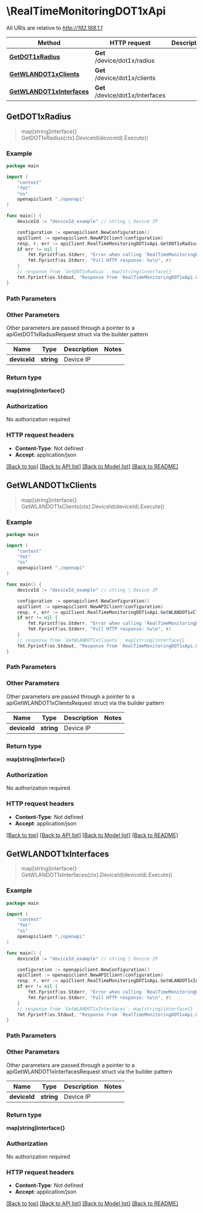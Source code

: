 # \RealTimeMonitoringDOT1xApi

All URIs are relative to *http://192.168.1.1*

Method | HTTP request | Description
------------- | ------------- | -------------
[**GetDOT1xRadius**](RealTimeMonitoringDOT1xApi.md#GetDOT1xRadius) | **Get** /device/dot1x/radius | 
[**GetWLANDOT1xClients**](RealTimeMonitoringDOT1xApi.md#GetWLANDOT1xClients) | **Get** /device/dot1x/clients | 
[**GetWLANDOT1xInterfaces**](RealTimeMonitoringDOT1xApi.md#GetWLANDOT1xInterfaces) | **Get** /device/dot1x/interfaces | 



## GetDOT1xRadius

> map[string]interface{} GetDOT1xRadius(ctx).DeviceId(deviceId).Execute()





### Example

```go
package main

import (
    "context"
    "fmt"
    "os"
    openapiclient "./openapi"
)

func main() {
    deviceId := "deviceId_example" // string | Device IP

    configuration := openapiclient.NewConfiguration()
    apiClient := openapiclient.NewAPIClient(configuration)
    resp, r, err := apiClient.RealTimeMonitoringDOT1xApi.GetDOT1xRadius(context.Background()).DeviceId(deviceId).Execute()
    if err != nil {
        fmt.Fprintf(os.Stderr, "Error when calling `RealTimeMonitoringDOT1xApi.GetDOT1xRadius``: %v\n", err)
        fmt.Fprintf(os.Stderr, "Full HTTP response: %v\n", r)
    }
    // response from `GetDOT1xRadius`: map[string]interface{}
    fmt.Fprintf(os.Stdout, "Response from `RealTimeMonitoringDOT1xApi.GetDOT1xRadius`: %v\n", resp)
}
```

### Path Parameters



### Other Parameters

Other parameters are passed through a pointer to a apiGetDOT1xRadiusRequest struct via the builder pattern


Name | Type | Description  | Notes
------------- | ------------- | ------------- | -------------
 **deviceId** | **string** | Device IP | 

### Return type

**map[string]interface{}**

### Authorization

No authorization required

### HTTP request headers

- **Content-Type**: Not defined
- **Accept**: application/json

[[Back to top]](#) [[Back to API list]](../README.md#documentation-for-api-endpoints)
[[Back to Model list]](../README.md#documentation-for-models)
[[Back to README]](../README.md)


## GetWLANDOT1xClients

> map[string]interface{} GetWLANDOT1xClients(ctx).DeviceId(deviceId).Execute()





### Example

```go
package main

import (
    "context"
    "fmt"
    "os"
    openapiclient "./openapi"
)

func main() {
    deviceId := "deviceId_example" // string | Device IP

    configuration := openapiclient.NewConfiguration()
    apiClient := openapiclient.NewAPIClient(configuration)
    resp, r, err := apiClient.RealTimeMonitoringDOT1xApi.GetWLANDOT1xClients(context.Background()).DeviceId(deviceId).Execute()
    if err != nil {
        fmt.Fprintf(os.Stderr, "Error when calling `RealTimeMonitoringDOT1xApi.GetWLANDOT1xClients``: %v\n", err)
        fmt.Fprintf(os.Stderr, "Full HTTP response: %v\n", r)
    }
    // response from `GetWLANDOT1xClients`: map[string]interface{}
    fmt.Fprintf(os.Stdout, "Response from `RealTimeMonitoringDOT1xApi.GetWLANDOT1xClients`: %v\n", resp)
}
```

### Path Parameters



### Other Parameters

Other parameters are passed through a pointer to a apiGetWLANDOT1xClientsRequest struct via the builder pattern


Name | Type | Description  | Notes
------------- | ------------- | ------------- | -------------
 **deviceId** | **string** | Device IP | 

### Return type

**map[string]interface{}**

### Authorization

No authorization required

### HTTP request headers

- **Content-Type**: Not defined
- **Accept**: application/json

[[Back to top]](#) [[Back to API list]](../README.md#documentation-for-api-endpoints)
[[Back to Model list]](../README.md#documentation-for-models)
[[Back to README]](../README.md)


## GetWLANDOT1xInterfaces

> map[string]interface{} GetWLANDOT1xInterfaces(ctx).DeviceId(deviceId).Execute()





### Example

```go
package main

import (
    "context"
    "fmt"
    "os"
    openapiclient "./openapi"
)

func main() {
    deviceId := "deviceId_example" // string | Device IP

    configuration := openapiclient.NewConfiguration()
    apiClient := openapiclient.NewAPIClient(configuration)
    resp, r, err := apiClient.RealTimeMonitoringDOT1xApi.GetWLANDOT1xInterfaces(context.Background()).DeviceId(deviceId).Execute()
    if err != nil {
        fmt.Fprintf(os.Stderr, "Error when calling `RealTimeMonitoringDOT1xApi.GetWLANDOT1xInterfaces``: %v\n", err)
        fmt.Fprintf(os.Stderr, "Full HTTP response: %v\n", r)
    }
    // response from `GetWLANDOT1xInterfaces`: map[string]interface{}
    fmt.Fprintf(os.Stdout, "Response from `RealTimeMonitoringDOT1xApi.GetWLANDOT1xInterfaces`: %v\n", resp)
}
```

### Path Parameters



### Other Parameters

Other parameters are passed through a pointer to a apiGetWLANDOT1xInterfacesRequest struct via the builder pattern


Name | Type | Description  | Notes
------------- | ------------- | ------------- | -------------
 **deviceId** | **string** | Device IP | 

### Return type

**map[string]interface{}**

### Authorization

No authorization required

### HTTP request headers

- **Content-Type**: Not defined
- **Accept**: application/json

[[Back to top]](#) [[Back to API list]](../README.md#documentation-for-api-endpoints)
[[Back to Model list]](../README.md#documentation-for-models)
[[Back to README]](../README.md)

